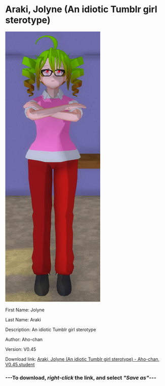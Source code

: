 # Araki, Jolyne (An idiotic Tumblr girl sterotype)

<img src = "https://raw.githubusercontent.com/Arbiter1223/Daigaku-Gurashi-Custom-Students/master/Students/Files/Araki%2C%20Jolyne%20(An%20idiotic%20Tumblr%20girl%20sterotype).png">

First Name: Jolyne

Last Name: Araki

Description: An idiotic Tumblr girl sterotype

Author: Aho-chan

Version: V0.45

Download link: <a href="https://raw.githubusercontent.com/Arbiter1223/Daigaku-Gurashi-Custom-Students/master/Students/Files/Araki%2C%20Jolyne%20(An%20idiotic%20Tumblr%20girl%20sterotype)%20-%20Aho-chan%2C%20V0.45.student">Araki, Jolyne (An idiotic Tumblr girl sterotype) - Aho-chan, V0.45.student</a>

### ---**To download, _right-click_ the link, and select _"Save as"_**---
